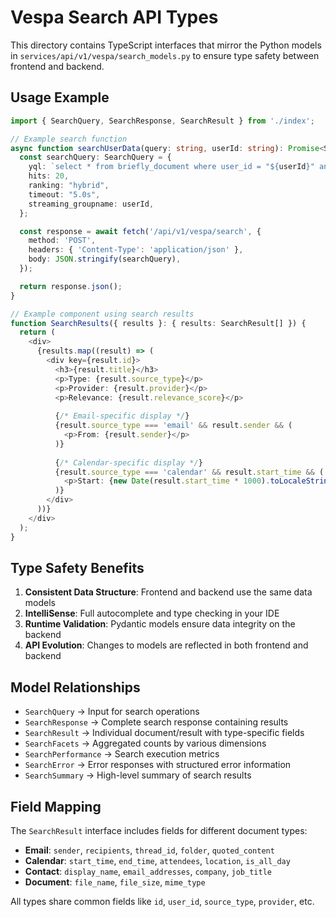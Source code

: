 # Vespa Search API Types

This directory contains TypeScript interfaces that mirror the Python models in `services/api/v1/vespa/search_models.py` to ensure type safety between frontend and backend.

## Usage Example

```typescript
import { SearchQuery, SearchResponse, SearchResult } from './index';

// Example search function
async function searchUserData(query: string, userId: string): Promise<SearchResponse> {
  const searchQuery: SearchQuery = {
    yql: `select * from briefly_document where user_id = "${userId}" and search_text contains "${query}"`,
    hits: 20,
    ranking: "hybrid",
    timeout: "5.0s",
    streaming_groupname: userId,
  };

  const response = await fetch('/api/v1/vespa/search', {
    method: 'POST',
    headers: { 'Content-Type': 'application/json' },
    body: JSON.stringify(searchQuery),
  });

  return response.json();
}

// Example component using search results
function SearchResults({ results }: { results: SearchResult[] }) {
  return (
    <div>
      {results.map((result) => (
        <div key={result.id}>
          <h3>{result.title}</h3>
          <p>Type: {result.source_type}</p>
          <p>Provider: {result.provider}</p>
          <p>Relevance: {result.relevance_score}</p>
          
          {/* Email-specific display */}
          {result.source_type === 'email' && result.sender && (
            <p>From: {result.sender}</p>
          )}
          
          {/* Calendar-specific display */}
          {result.source_type === 'calendar' && result.start_time && (
            <p>Start: {new Date(result.start_time * 1000).toLocaleString()}</p>
          )}
        </div>
      ))}
    </div>
  );
}
```

## Type Safety Benefits

1. **Consistent Data Structure**: Frontend and backend use the same data models
2. **IntelliSense**: Full autocomplete and type checking in your IDE
3. **Runtime Validation**: Pydantic models ensure data integrity on the backend
4. **API Evolution**: Changes to models are reflected in both frontend and backend

## Model Relationships

- `SearchQuery` → Input for search operations
- `SearchResponse` → Complete search response containing results
- `SearchResult` → Individual document/result with type-specific fields
- `SearchFacets` → Aggregated counts by various dimensions
- `SearchPerformance` → Search execution metrics
- `SearchError` → Error responses with structured error information
- `SearchSummary` → High-level summary of search results

## Field Mapping

The `SearchResult` interface includes fields for different document types:

- **Email**: `sender`, `recipients`, `thread_id`, `folder`, `quoted_content`
- **Calendar**: `start_time`, `end_time`, `attendees`, `location`, `is_all_day`
- **Contact**: `display_name`, `email_addresses`, `company`, `job_title`
- **Document**: `file_name`, `file_size`, `mime_type`

All types share common fields like `id`, `user_id`, `source_type`, `provider`, etc.

